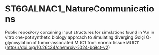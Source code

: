 # ST6GALNAC1_NatureCommunications

Public repository containing input structures for simulations found in 'An in vitro one-pot synthetic biology approach to simulating diverging Golgi O-glycosylation of tumor-associated MUC1 from normal tissue MUC1' (https://doi.org/10.26434/chemrxiv-2024-bq9ct-v2)
